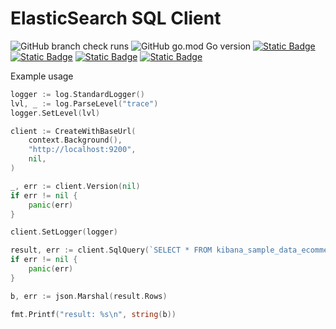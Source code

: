 ElasticSearch SQL Client
=======

![GitHub branch check runs](https://img.shields.io/github/check-runs/ylem-co/es-sql-client/main?color=green)
![GitHub go.mod Go version](https://img.shields.io/github/go-mod/go-version/ylem-co/es-sql-client?color=black)
<a href="https://github.com/ylem-co/es-sql-client?tab=Apache-2.0-1-ov-file">![Static Badge](https://img.shields.io/badge/license-Apache%202.0-black)</a>
<a href="https://ylem.co" target="_blank">![Static Badge](https://img.shields.io/badge/website-ylem.co-black)</a>
<a href="https://docs.datamin.io" target="_blank">![Static Badge](https://img.shields.io/badge/documentation-docs.datamin.io-black)</a>
<a href="https://join.slack.com/t/ylem-co/shared_invite/zt-2nawzl6h0-qqJ0j7Vx_AEHfnB45xJg2Q" target="_blank">![Static Badge](https://img.shields.io/badge/community-join%20Slack-black)</a>

Example usage

```go
logger := log.StandardLogger()
lvl, _ := log.ParseLevel("trace")
logger.SetLevel(lvl)

client := CreateWithBaseUrl(
    context.Background(),
    "http://localhost:9200",
    nil,
)

_, err := client.Version(nil)
if err != nil {
    panic(err)
}

client.SetLogger(logger)

result, err := client.SqlQuery(`SELECT * FROM kibana_sample_data_ecommerce WHERE "category" = 'Men''s Shoes' LIMIT 2`)
if err != nil {
    panic(err)
}

b, err := json.Marshal(result.Rows)

fmt.Printf("result: %s\n", string(b))
```
